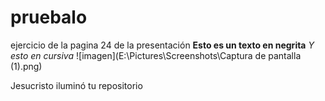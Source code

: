 # pruebalo
ejercicio de la pagina 24 de la presentación
**Esto es un texto en negrita**
_Y esto en cursiva_
![imagen](E:\Pictures\Screenshots\Captura de pantalla (1).png)

Jesucristo iluminó tu repositorio
